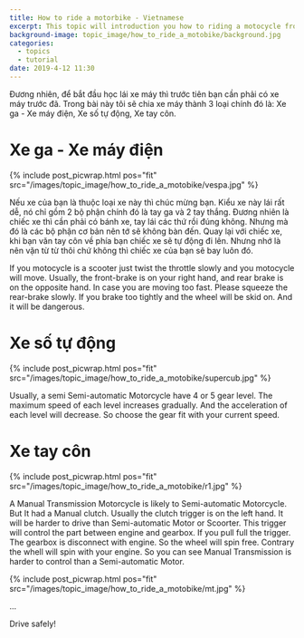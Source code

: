 ```yaml
---
title: How to ride a motorbike - Vietnamese
excerpt: This topic will introduction you how to riding a motocycle from zero to hero.
background-image: topic_image/how_to_ride_a_motobike/background.jpg
categories:
  - topics
  - tutorial
date: 2019-4-12 11:30
---
```


Đương nhiên, để bắt đầu học lái xe máy thì trước tiên bạn cần phải có xe máy trước đã. Trong bài này tôi sẽ chia xe máy thành 3 loại chính đó là: Xe ga - Xe máy điện, Xe số tự động, Xe tay côn.

# Xe ga - Xe máy điện
{% include post_picwrap.html pos="fit" src="/images/topic_image/how_to_ride_a_motobike/vespa.jpg" %}

Nếu xe của bạn là thuộc loại xe này thì chúc mừng bạn. Kiểu xe này lái rất dễ, nó chỉ gồm 2 bộ phận chính đó là tay ga và 2 tay thắng. Đương nhiên là chiếc xe thì cần phải có bánh xe, tay lái các thứ rồi đúng không. Nhưng mà đó là các bộ phận cơ bản nên tớ sẽ không bàn đến. Quay lại với chiếc xe, khi bạn văn tay côn về phía bạn chiếc xe sẽ tự động đi lên. Nhưng nhớ là nên vặn từ từ thôi chứ không thì chiếc xe của bạn sẽ bay luôn đó.

If you motocycle is a scooter just twist the throttle slowly and you motocycle will move. 
Usually, the front-brake is on your right hand, and rear brake is on the opposite hand.
In case you are moving too fast. Please squeeze the rear-brake slowly. If you brake too tightly and the wheel will be skid on. And it will be dangerous.


# Xe số tự động

{% include post_picwrap.html pos="fit" src="/images/topic_image/how_to_ride_a_motobike/supercub.jpg" %}

Usually, a semi Semi-automatic Motorcycle have 4 or 5 
gear level. The maximum speed of each level increases gradually. 
And the acceleration of each level will decrease. So choose the gear fit with your current speed.

# Xe tay côn

{% include post_picwrap.html pos="fit" src="/images/topic_image/how_to_ride_a_motobike/r1.jpg" %}

A Manual Transmission Motorcycle is likely to Semi-automatic Motorcycle. But It had a Manual clutch. Usually the clutch trigger is on the left hand. It will be harder to drive than Semi-automatic Motor or Scoorter. 
This trigger will control the part between engine and gearbox. If you pull full the trigger. The gearbox is disconnect with engine. So the wheel will spin free. Contrary the whell will spin with your engine.
So you can see Manual Transmission is harder to control than a Semi-automatic Motor.

{% include post_picwrap.html pos="fit" src="/images/topic_image/how_to_ride_a_motobike/mt.jpg" %}



...

Drive safely!